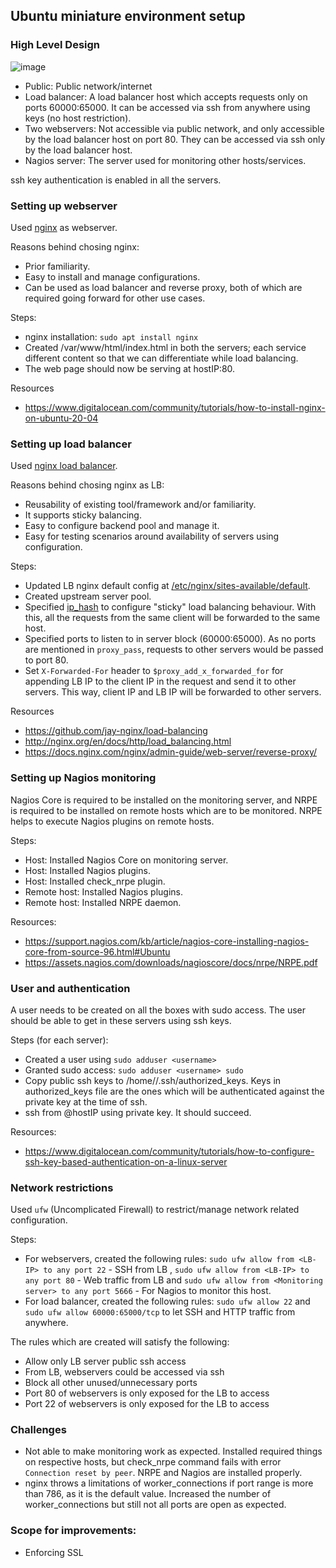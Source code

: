 ## Ubuntu miniature environment setup

### High Level Design

![image](https://user-images.githubusercontent.com/26645175/184925658-8bad90d3-afb1-4a35-acc0-5d904df0300c.png)

- Public: Public network/internet
- Load balancer: A load balancer host which accepts requests only on ports 60000:65000. It can be accessed via ssh from anywhere using keys (no host restriction).
- Two webservers: Not accessible via public network, and only accessible by the load balancer host on port 80. They can be accessed via ssh only by the load balancer host. 
- Nagios server: The server used for monitoring other hosts/services. 

ssh key authentication is enabled in all the servers. 


### Setting up webserver

Used [nginx](https://www.nginx.com) as webserver.

Reasons behind chosing nginx:

- Prior familiarity.
- Easy to install and manage configurations.
- Can be used as load balancer and reverse proxy, both of which are required going forward for other use cases.


Steps:

- nginx installation: `sudo apt install nginx`
- Created /var/www/html/index.html in both the servers; each service different content so that we can differentiate while load balancing.
- The web page should now be serving at hostIP:80.

Resources
- https://www.digitalocean.com/community/tutorials/how-to-install-nginx-on-ubuntu-20-04



### Setting up load balancer

Used [nginx load balancer](https://docs.nginx.com/nginx/admin-guide/load-balancer/http-load-balancer/).

Reasons behind chosing nginx as LB:

- Reusability of existing tool/framework and/or familiarity.
- It supports sticky balancing.
- Easy to configure backend pool and manage it.
- Easy for testing scenarios around availability of servers using configuration.

Steps:

- Updated LB nginx default config at [/etc/nginx/sites-available/default](https://github.com/rohannevrikar/ubuntu-infra-setup/blob/main/lb/etc/nginx/sites-available/default.conf).
- Created upstream server pool.
- Specified [ip_hash](http://nginx.org/en/docs/http/ngx_http_upstream_module.html#ip_hash) to configure "sticky" load balancing behaviour. With this, all the requests from the same client will be forwarded to the same host. 
- Specified ports to listen to in server block (60000:65000). As no ports are mentioned in `proxy_pass`, requests to other servers would be passed to port 80.
- Set `X-Forwarded-For` header to `$proxy_add_x_forwarded_for` for appending LB IP to the client IP in the request and send it to other servers. This way, client IP and LB IP will be forwarded to other servers.

Resources

- https://github.com/jay-nginx/load-balancing
- http://nginx.org/en/docs/http/load_balancing.html
- https://docs.nginx.com/nginx/admin-guide/web-server/reverse-proxy/

### Setting up Nagios monitoring

Nagios Core is required to be installed on the monitoring server, and NRPE is required to be installed on remote hosts which are to be monitored. NRPE helps to execute Nagios plugins on remote hosts. 

Steps:


- Host: Installed Nagios Core on monitoring server. 
- Host: Installed Nagios plugins.
- Host: Installed check_nrpe plugin.
- Remote host: Installed Nagios plugins.
- Remote host: Installed NRPE daemon.

Resources: 

- https://support.nagios.com/kb/article/nagios-core-installing-nagios-core-from-source-96.html#Ubuntu
- https://assets.nagios.com/downloads/nagioscore/docs/nrpe/NRPE.pdf


### User and authentication

A user needs to be created on all the boxes with sudo access. The user should be able to get in these servers using ssh keys. 

Steps (for each server):

- Created a user using `sudo adduser <username>`
- Granted sudo access: `sudo adduser <username> sudo`
- Copy public ssh keys to /home/<username>/.ssh/authorized_keys. Keys in authorized_keys file are the ones which will be authenticated against the private key at the time of ssh. 
- ssh from <username>@hostIP using private key. It should succeed. 

Resources:

- https://www.digitalocean.com/community/tutorials/how-to-configure-ssh-key-based-authentication-on-a-linux-server


### Network restrictions

Used `ufw` (Uncomplicated Firewall) to restrict/manage network related configuration.

Steps:

- For webservers, created the following rules: `sudo ufw allow from <LB-IP> to any port 22` - SSH from LB , `sudo ufw allow from <LB-IP> to any port 80` - Web traffic from LB and `sudo ufw allow from <Monitoring server> to any port 5666` - For Nagios to monitor this host.
- For load balancer, created the following rules: `sudo ufw allow 22` and `sudo ufw allow 60000:65000/tcp` to let SSH and HTTP traffic from anywhere.

The rules which are created will satisfy the following:

- Allow only LB server public ssh access
- From LB, webservers could be accessed via ssh
- Block all other unused/unnecessary ports
- Port 80 of webservers is only exposed for the LB to access
- Port 22 of webservers is only exposed for the LB to access


### Challenges

- Not able to make monitoring work as expected. Installed required things on respective hosts, but check_nrpe command fails with error `Connection reset by peer`. NRPE and Nagios are installed properly. 
- nginx throws a limitations of worker_connections if port range is more than 786, as it is the default value. Increased the number of worker_connections but still not all ports are open as expected. 

### Scope for improvements:

- Enforcing SSL